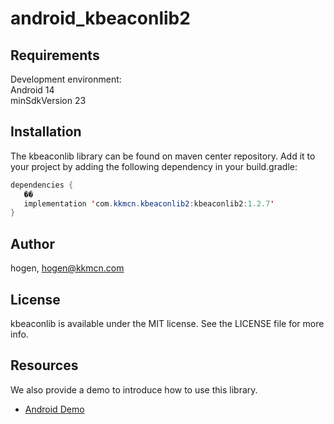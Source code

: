 # android_kbeaconlib2
## Requirements
Development environment:  
Android 14  
minSdkVersion 23

## Installation

The kbeaconlib library can be found on maven center repository. Add it to your project by adding the following dependency in your build.gradle:

```Java
dependencies {
   ��
   implementation 'com.kkmcn.kbeaconlib2:kbeaconlib2:1.2.7'
}
```

## Author

hogen, hogen@kkmcn.com

## License

kbeaconlib is available under the MIT license. See the LICENSE file for more info.

## Resources
We also provide a demo to introduce how to use this library.

- [Android Demo](https://github.com/kkmhogen/KBeaconProDemo_Android)
